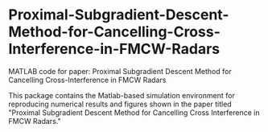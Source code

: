 # Proximal-Subgradient-Descent-Method-for-Cancelling-Cross-Interference-in-FMCW-Radars
MATLAB code for paper: Proximal Subgradient Descent Method for Cancelling Cross-Interference in FMCW Radars

This package contains the Matlab-based simulation environment for reproducing numerical results and figures shown in the paper titled "Proximal Subgradient Descent Method for Cancelling Cross Interference in FMCW Radars."
